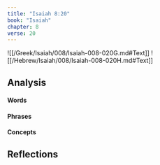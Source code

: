 ```yaml
---
title: "Isaiah 8:20"
book: "Isaiah"
chapter: 8
verse: 20
---
```

![[/Greek/Isaiah/008/Isaiah-008-020G.md#Text]]
![[/Hebrew/Isaiah/008/Isaiah-008-020H.md#Text]]

## Analysis

#### Words

#### Phrases

#### Concepts

## Reflections
